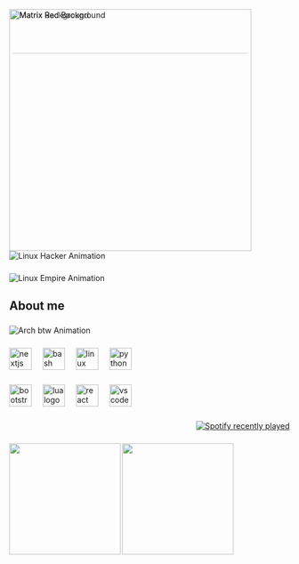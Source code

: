 <div align="left" style="position: relative;">
  <!-- Fundo Matrix -->
  <img src="https://i.ibb.co/hZXmYj8/matrix-green.gif" width="435" height="80" style="position:absolute; top:0; left:0; z-index:0; border-radius:8px; opacity:0.8;" alt="Matrix Background" />
  
  <!-- Texto Linux com efeito digitando -->
<div align="left">
  <img src="https://i.ibb.co/xL0j9tc/matrix-red.gif" width="435" alt="Matrix Red Background" />
  <br>
  <img src="https://readme-typing-svg.demolab.com?font=Share+Tech+Mono&size=30&pause=1000&color=FFFFFF&center=false&vCenter=true&repeat=true&width=435&lines=LINUX;[ACCESS+GRANTED];EMBRACE+THE+TERMINAL" alt="Linux Hacker Animation" />
</div>


###

<p align="left">
  <img src="https://readme-typing-svg.demolab.com?font=Share+Tech+Mono&size=25&pause=1000&color=000000&center=false&vCenter=true&repeat=true&width=500&lines=THE+LINUX+EMPIRE+NEEDS+YOU.;EMBRACE+LINUX." alt="Linux Empire Animation" />
</p>

###

<h2 align="left">About me</h2>

###

<p align="left">
  <img src="https://readme-typing-svg.demolab.com?font=Share+Tech+Mono&size=25&pause=1000&color=00BFFF&center=false&vCenter=true&repeat=true&width=300&lines=I+USE+ARCH+BTW;X64" alt="Arch btw Animation" />
</p>

###

<div align="left">
  <img src="https://cdn.jsdelivr.net/gh/devicons/devicon/icons/nextjs/nextjs-original.svg" height="40" alt="nextjs logo"  />
  <img width="12" />
  <img src="https://cdn.jsdelivr.net/gh/devicons/devicon/icons/bash/bash-original.svg" height="40" alt="bash logo"  />
  <img width="12" />
  <img src="https://cdn.jsdelivr.net/gh/devicons/devicon/icons/linux/linux-original.svg" height="40" alt="linux logo"  />
  <img width="12" />
  <img src="https://cdn.jsdelivr.net/gh/devicons/devicon/icons/python/python-original.svg" height="40" alt="python logo"  />
</div>

###

<div align="left">
  <img src="https://cdn.jsdelivr.net/gh/devicons/devicon/icons/bootstrap/bootstrap-original.svg" height="40" alt="bootstrap logo"  />
  <img width="12" />
  <img src="https://cdn.jsdelivr.net/gh/devicons/devicon/icons/lua/lua-original.svg" height="40" alt="lua logo"  />
  <img width="12" />
  <img src="https://cdn.jsdelivr.net/gh/devicons/devicon/icons/react/react-original.svg" height="40" alt="react logo"  />
  <img width="12" />
  <img src="https://cdn.jsdelivr.net/gh/devicons/devicon/icons/vscode/vscode-original.svg" height="40" alt="vscode logo"  />
</div>

###

<div align="right">
  <a href="https://open.spotify.com/user/slovask">
    <img src="https://spotify-recently-played-readme.vercel.app/api?user=slovask&count=5&unique=false" alt="Spotify recently played"  />
  </a>
</div>

###

<img align="left" height="200" src="https://tenor.com/pt-BR/view/hacker-gif-19246062.gif"  />

###

<img align="left" height="200" src="https://tenor.com/pt-BR/view/linux-gif-3740677015790732516.gif"  />
